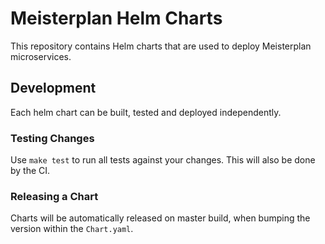 # Meisterplan Helm Charts

This repository contains Helm charts that are used to deploy Meisterplan microservices.

## Development

Each helm chart can be built, tested and deployed independently.

### Testing Changes

Use `make test` to run all tests against your changes. This will also be done by the CI.

### Releasing a Chart

Charts will be automatically released on master build, when bumping the version within the `Chart.yaml`.
